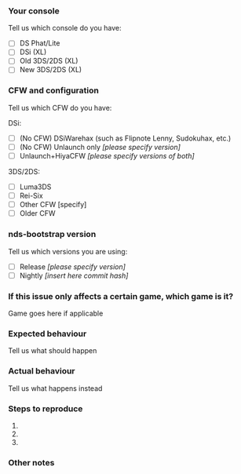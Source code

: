 <!---
##### THIS IS THE ISSUE TRACKER FOR nds-bootstrap.
###### Keep in mind that nds-bootstrap is what loads the games from SD. If the issue is related to the frontend, open the issue here instead: (https://github.com/RocketRobz/TWiLightMenu/issues)
###### Issues that don't attach any log file or any reproducible method will be closed.
###### If you want to create a request, please delete all text after this message.
###### Issues about asking for support for piracy will be closed.
-->
### Your console

Tell us which console do you have:

- [ ]  DS Phat/Lite
- [ ]  DSi (XL)
- [ ]  Old 3DS/2DS (XL)
- [ ]  New 3DS/2DS (XL)

### CFW and configuration

Tell us which CFW do you have:

DSi:

- [ ]  (No CFW) DSiWarehax (such as Flipnote Lenny, Sudokuhax, etc.)
- [ ]  (No CFW) Unlaunch only _[please specify version]_
- [ ]  Unlaunch+HiyaCFW _[please specify versions of both]_

3DS/2DS:

- [ ]  Luma3DS
- [ ]  Rei-Six
- [ ]  Other CFW [specify]
- [ ]  Older CFW

### nds-bootstrap version

Tell us which versions you are using:

- [ ]  Release _[please specify version]_
- [ ]  Nightly _[insert here commit hash]_

### If this issue only affects a certain game, which game is it?

Game goes here if applicable

### Expected behaviour

Tell us what should happen

### Actual behaviour

Tell us what happens instead

### Steps to reproduce

1.
2.
3.

### Other notes

